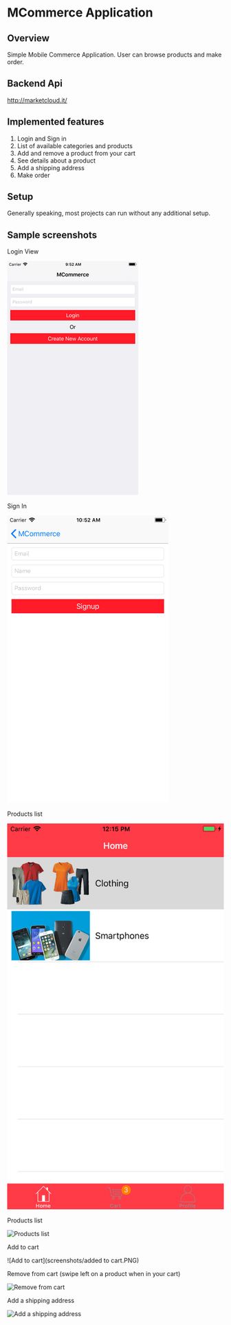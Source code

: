 
# MCommerce Application

## Overview

Simple Mobile Commerce Application. User can browse products and make order.

## Backend Api 
http://marketcloud.it/

## Implemented features ##

1. Login and Sign in
2. List of available categories and products 
3. Add and remove a product from your cart
4. See details about a product
5. Add a shipping address
6. Make order

## Setup

Generally speaking, most projects can run without any additional setup.

## Sample screenshots ##

Login View 

![Login View](screenshots/login_screen.png)

Sign In

![Sign In](screenshots/signup_screen.png)

Products list

![Products list](screenshots/categorylist.png)

Products list

![Products list](screenshots/products.PNG)


Add to cart

![Add to cart](screenshots/added to cart.PNG)

Remove from cart (swipe left on a product when in your cart)

![Remove from cart](screenshots/removeCart.PNG)

Add a shipping address

![Add a shipping address](screenshots/shipping.PNG)
